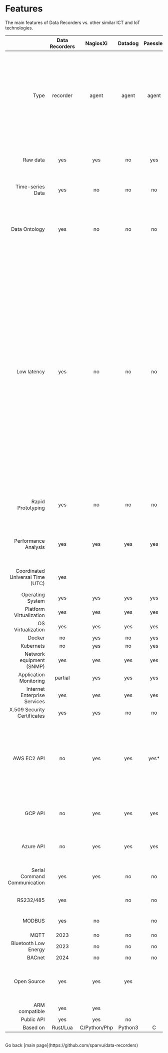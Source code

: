 # Features

The main features of Data Recorders vs. other similar ICT and IoT technologies.

|| Data Recorders | NagiosXi | Datadog | Paessler | Dynatrace |  Grafana | Description |
|------:|:------:|:------:|:------:|:------:|:------:|:------:|:------:| 
| Type | recorder | agent | agent | agent | agent | plugins | Own or 3rd party data recorders or agents. Datadog uses StatsD. Dynatrace uses native binaries and Java Compuware agent for Linux, Windows |
| Raw data | yes | yes | no | yes | no | yes | DataDog Agent7 takes 750MB disk space, no original raw data available  |
| Time-series Data | yes | no | no | no | no | yes | Data organised as time series |
| Data Ontology | yes | no| no | no | no | yes | Data Recorders has groupped and classified all recorded metrics, for a very efficient data analysis process |
| Low latency | yes | no |  no | no | no | yes | Datadog aggregates all collected data, using different summary statistics functions. This means no possibility to retrieve the original raw data, higher consumption of system CPU resources (it needs to calculate all sort of aggregate functions). Kronometrix data recorders will not aggregate raw datadata, to always offer access to the original raw data, being very efficient, with a low memory and CPU footprint |
| Rapid Prototyping | yes | no | no | no | no | yes | Easy to build a new data recorder to collect data from a new data source |
| Performance Analysis | yes | yes | yes | yes | yes | yes | Designed for performance analysis and capacity planning & management |
| Coordinated Universal Time  (UTC) | yes | | | | | yes | Data Recorders uses UTC by default |
| Operating System | yes | yes | yes | yes | yes | yes |
| Platform Virtualization | yes | yes | yes | yes | yes | yes |
| OS Virtualization | yes | yes | yes | yes | yes | |
| Docker | no | yes | no | yes | yes | yes | 2023 |
| Kubernets | no | yes | no | yes | | yes | 2023 |
| Network equipment (SNMP) | yes | yes | yes | yes | yes | yes | |
| Application Monitoring | partial | yes | yes | yes | yes | yes | 2023 |
| Internet Enterprise Services | yes | yes | yes | yes | yes | yes | |
| X.509 Security Certificates | yes | yes | no | no | no | no | |
| AWS EC2 API | no | yes | yes | yes* | yes | yes | Capabilities to fetch AWS specific performance metrics. *Paessler uses CloudWatch AWS to fetch the performance metrics. |
| GCP API | no | yes | yes | yes | yes | yes | Capabilities to fetch GCP specific performance metrics |
| Azure API | no | yes | yes | yes | yes | yes | Capabilities to fetch Azure specific performance metrics |
| Serial Command Communication | yes | yes | no | no | no | no | Can connect to manage and control serial devices |
| RS232/485 | yes | | no | no | no | yes | Serial RS232/RS485 support |
| MODBUS | yes | no | | no | no | no | MODBUS RTU, ASCII, TCP support |
| MQTT | 2023 | no | no | no | no | no | 2024 |
| Bluetooth Low Energy | 2023 | no | no | no | no | no | 2024 |
| BACnet | 2024 | no | no | no | no | no | 2024 |
| Open Source | yes | yes | yes | | | yes | Datadog uses StatsD. Dynatrace uses Compuware Java agent |
| ARM compatible | yes | yes | | | | yes | |
| Public API | yes | yes | no |  | yes | yes |  |
| Based on | Rust/Lua | C/Python/Php | Python3 | C | C/Java | TypeScript/Go |


<br/>
Go back [main page](https://github.com/sparvu/data-recorders)
